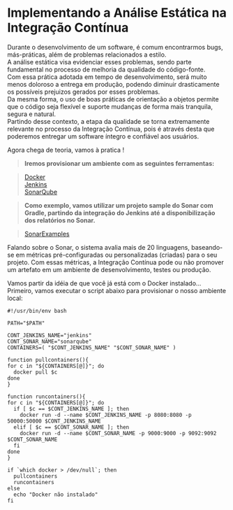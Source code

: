 # Implementando a Análise Estática na Integração Contínua

Durante o desenvolvimento de um software, é comum encontrarmos bugs, más-práticas, além de problemas relacionados a estilo.<br />
A análise estática visa evidenciar esses problemas, sendo parte fundamental no processo de melhoria da qualidade do código-fonte.<br />
Com essa prática adotada em tempo de desenvolvimento, será muito menos doloroso a entrega em produção, podendo diminuir drasticamente os possíveis prejuizos gerados por esses problemas.<br />
Da mesma forma, o uso de boas práticas de orientação a objetos permite que o código seja flexível e suporte mudanças de forma mais tranquila, segura e natural.<br />
Partindo desse contexto, a etapa da qualidade se torna extremamente relevante no processo da Integração Contínua, pois é através desta que poderemos entregar um software íntegro e confiável aos usuários.<br />

Agora chega de teoria, vamos à pratica !<br />

> **Iremos provisionar um ambiente com as seguintes ferramentas:**

> [Docker](https://www.docker.com/)<br />
> [Jenkins](https://jenkins.io/index.html)<br />
> [SonarQube](http://www.sonarqube.org/)<br />

> **Como exemplo, vamos utilizar um projeto sample do Sonar com Gradle, partindo da integração do Jenkins até a disponibilização dos relatórios no Sonar.**

> [SonarExamples](https://github.com/SonarSource/sonar-examples)<br />

Falando sobre o Sonar, o sistema avalia mais de 20 linguagens, baseando-se em métricas pré-configuradas ou personalizadas (criadas) para o seu projeto.
Com essas métricas, a Integração Contínua pode ou não promover um artefato em um ambiente de desenvolvimento, testes ou produção.

Vamos partir da idéia de que você já está com o Docker instalado... Primeiro, vamos executar o script abaixo para provisionar o nosso ambiente local:

```
#!/usr/bin/env bash

PATH="$PATH"

CONT_JENKINS_NAME="jenkins"
CONT_SONAR_NAME="sonarqube"
CONTAINERS=( "$CONT_JENKINS_NAME" "$CONT_SONAR_NAME" )

function pullcontainers(){
for c in "${CONTAINERS[@]}"; do
  docker pull $c
done
}

function runcontainers(){
for c in "${CONTAINERS[@]}"; do
  if [ $c == $CONT_JENKINS_NAME ]; then
    docker run -d --name $CONT_JENKINS_NAME -p 8080:8080 -p 50000:50000 $CONT_JENKINS_NAME
  elif [ $c == $CONT_SONAR_NAME ]; then
    docker run -d --name $CONT_SONAR_NAME -p 9000:9000 -p 9092:9092 $CONT_SONAR_NAME
  fi
done
}

if `which docker > /dev/null`; then
  pullcontainers
  runcontainers
else
  echo "Docker não instalado"
fi
```
